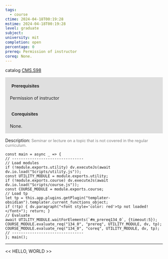```yaml
---
tags:
  - course
ctime: 2024-04-18T00:19:28
mstime: 2024-04-18T00:19:28
level: graduate
subject: 
university: mit
completion: open
percentage: 0
prereq: Permission of instructor
coreq: None.
---
```


catalog [CMS.S98](http://student.mit.edu/catalog/mCMSa.html#CMS.S98)

<span style="display: block; padding: 15px; background-color: rgb(100, 100, 100, 0.2);"><font id="m_prereq134_0" style="display: block; font-family: Arial, sans-serif; font-weight: bold; padding: 5px">Prerequisites</font><br><span id="prereq134_0">Permission of instructor</span></span>
<span style="display: block; padding: 15px; background-color: rgb(100, 100, 100, 0.2);"><font id="m_coreq134_0" style="display: block; font-family: Arial, sans-serif; font-weight: bold; padding: 5px">Corequisites</font><br><span id="coreq134_0">None.</span></span>

<font style="">Description:</font>
<font style="color: grey; font-size: 0.8rem;">Seminar or lecture on a topic that is not covered in the regular curriculum.</font>

```dataviewjs
const main = async _ => {
// --------------------------------
// Load modules
if (!module.exports.utility) dv.executeJs(await dv.io.load("Scripts/utility.js"));
const UTILITY_MODULE = module.exports.utility;
if (!module.exports.course) dv.executeJs(await dv.io.load("Scripts/course.js"));
const COURSE_MODULE = module.exports.course;
// Load tp
let tp = this.app.plugins.getPlugin("templater-obsidian").templater.current_functions_object;
if (!tp) { dv.paragraph("<font style='color: red'>tp not loaded!</font>"); return; }
// Evaluate
await UTILITY_MODULE.waitForElements(`#m_prereq134_0`, {timeout:5});
COURSE_MODULE.evaluate_req("134_0", "prereq", UTILITY_MODULE, dv, tp);
COURSE_MODULE.evaluate_req("134_0", "coreq", UTILITY_MODULE, dv, tp);
// --------------------------------
}; main();
```

---

<< HELLO, WORLD >>
